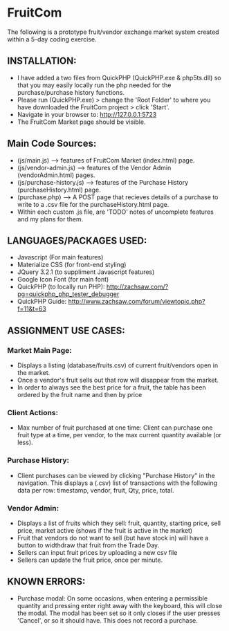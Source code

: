 # FruitCom
The following is a prototype fruit/vendor exchange market system created within a 5-day coding exercise.

## INSTALLATION:
- I have added a two files from QuickPHP (QuickPHP.exe & php5ts.dll) so that you may easily locally run the php needed for the purchase/purchase history functions.
- Please run (QuickPHP.exe) > change the 'Root Folder' to where you have downloaded the FruitCom project > click 'Start'.
- Navigate in your browser to: http://127.0.0.1:5723
- The FruitCom Market page should be visible.

## Main Code Sources:
- (js/main.js) --> features of FruitCom Market (index.html) page.
- (js/vendor-admin.js) --> features of the Vendor Admin (vendorAdmin.html) pages.
- (js/purchase-history.js) --> features of the Purchase History (purchaseHistory.html) page.
- (purchase.php) --> A POST page that recieves details of a purchase to write to a .csv file for the purchaseHistory.html page.
- Within each custom .js file, are 'TODO' notes of uncomplete features and my plans for them.

## LANGUAGES/PACKAGES USED:
- Javascript (For main features)
- Materialize CSS (for front-end styling)
- JQuery 3.2.1 (to suppliment Javascript features)
- Google Icon Font (for main font)
- QuickPHP (to locally run PHP): http://zachsaw.com/?pg=quickphp_php_tester_debugger
- QuickPHP Guide: http://www.zachsaw.com/forum/viewtopic.php?f=11&t=63

## ASSIGNMENT USE CASES:

### Market Main Page:
- Displays a listing (database/fruits.csv) of current fruit/vendors open in the market.
- Once a vendor's fruit sells out that row will disappear from the market.
- In order to always see the best price for a fruit, the table has been ordered by the fruit name and then by price

### Client Actions:
- Max number of fruit purchased at one time: Client can purchase one fruit type at a time, per vendor, to the max current quantity available (or less).

### Purchase History:
- Client purchases can be viewed by clicking "Purchase History" in the navigation. This displays a (.csv) list of transactions with the following data per row: timestamp, vendor, fruit, Qty, price, total.

### Vendor Admin:
- Displays a list of fruits which they sell: fruit, quantity, starting price, sell price, market active (shows if the fruit is active in the market)
- Fruit that vendors do not want to sell (but have stock in) will have a button to widthdraw that fruit from the Trade Day.
- Sellers can input fruit prices by uploading a new csv file
- Sellers can update the fruit price, once per minute.

## KNOWN ERRORS:
- Purchase modal: On some occasions, when entering a permissible quantity and pressing enter right away with the keyboard, this will close the modal. The modal has been set so it only closes if the user presses 'Cancel', or so it should have. This does not record a purchase.

